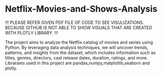 # Netflix-Movies-and-Shows-Analysis
!!! PLEASE REFER GIVEN PDF FILE OF CODE TO SEE VISULIZATIONS. BECAUSE GITHUB IS NOT ABLE TO SHOW VISUALS THAT ARE CREATED WITH PLOTLY LIBRARY. !!!

The project aims to analyze the Netflix catalog of movies and series using Python. By leveraging data analysis techniques, we will uncover trends, patterns, and insights from the dataset, which includes information such as titles, genres, directors, cast release dates, duration, ratings, and more. Libraraies used in this project are pandas,numpy,matplotlib,seaborn and plotly.
